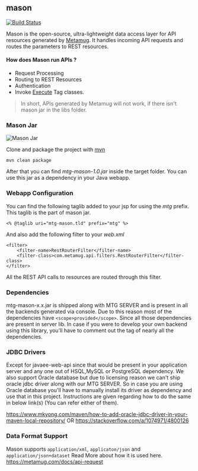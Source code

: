 ## mason

[![Build Status](https://travis-ci.org/metamug/mason.svg?branch=master)](https://travis-ci.org/metamug/mason) 

Mason is the open-source, ultra-lightweight data access layer for API resources generated by [Metamug](https://metamug.com). It handles incoming API requests and routes the parameters to REST resources.

#### How does Mason run APIs ?

- Request Processing
- Routing to REST Resources
- Authentication
- Invoke [Execute](https://metamug.com/docs/code-execution.php) Tag classes.

> In short, APIs generated by Metamug will not work, if there isn't mason jar in the libs folder.

### Mason Jar

![Mason Jar](http://www.hamptonart.com/image/cache/data/2015WEBPHOTOS/PS0927_MasonJar_BL-500x500.jpg)

Clone and package the project with <a href="https://maven.apache.org/download.cgi" target="_blank">mvn</a>

```
mvn clean package
```
After that you can find *mtg-mason-1.0.jar* inside the target folder. You can use this jar as a dependency in your Java webapp.

### Webapp Configuration

You can find the following taglib added to your jsp for using the *mtg* prefix. This taglib is the part of mason jar.
```  
<% @taglib uri="mtg-mason.tld" prefix="mtg" %>
```

And also add the following filter to your *web.xml*
```
<filter>
    <filter-name>RestRouterFilter</filter-name>
    <filter-class>com.metamug.api.filters.RestRouterFilter</filter-class>
</filter>
```
All the REST API calls to resources are routed through this filter. 

### Dependencies

mtg-mason-x.x.jar is shipped along with MTG SERVER and is present in all the backends generated via console.
Due to this reason most of the dependencies have `<scope>provided</scope>`.
Since all those dependencies are present in server lib.
In case if you were to develop your own backend using this library, you'll have to comment out the <scope> tag of nearly all the dependencies.

### JDBC Drivers

Except for javaee-web-api since that would be present in your application server and any one out of HSQL,MySQL or PostgreSQL dependency.
We also support Oracle database but due to licensing reason we can't ship oracle jdbc driver along with our MTG SERVER.
So in case you are using Oracle database you'll have to manually install its driver as dependency and use that in this project.
Instructions are given regarding how to do the same in below link(s) (You can refer either of them).

https://www.mkyong.com/maven/how-to-add-oracle-jdbc-driver-in-your-maven-local-repository/
					OR
https://stackoverflow.com/a/1074971/4800126

### Data Format Support

Mason supports `application/xml`, `applicaton/json` and `application/json+dataset` 
Read More about how it is used here.
https://metamug.com/docs/api-request
